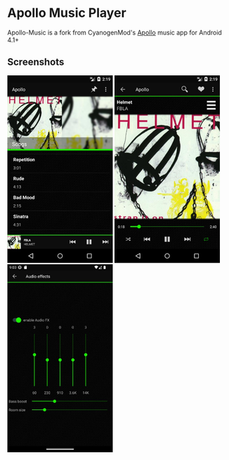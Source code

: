 # Apollo Music Player

Apollo-Music is a fork from CyanogenMod's <a href="https://github.com/adneal/Apollo-CM">Apollo<a/> music app for Android 4.1+


## Screenshots
<img src="/screenshots/img1.jpg" width="240"/> <img src="/screenshots/img2.jpg" width="240"/> <img src="/screenshots/img3.jpg" width="240"/>

